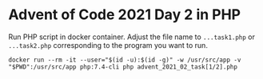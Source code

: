 # Advent of Code 2021 Day 2 in PHP

Run PHP script in docker container. Adjust the file name to `...task1.php` or `...task2.php` corresponding to the program you want to run.

```
docker run --rm -it --user="$(id -u):$(id -g)" -w /usr/src/app -v "$PWD":/usr/src/app php:7.4-cli php advent_2021_02_task[1/2].php
```
